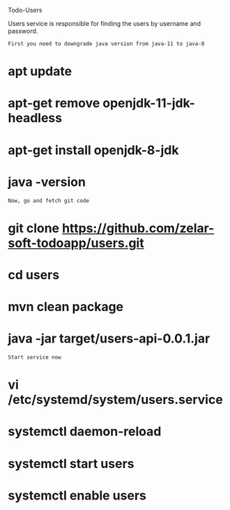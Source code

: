 Todo-Users

Users service is responsible for finding the users by username and password.

    First you need to downgrade java version from java-11 to java-8

# apt update
# apt-get remove openjdk-11-jdk-headless
# apt-get install openjdk-8-jdk
# java -version

    Now, go and fetch git code

# git clone https://github.com/zelar-soft-todoapp/users.git
# cd users
# mvn clean package
# java -jar target/users-api-0.0.1.jar

    Start service now

# vi /etc/systemd/system/users.service
# systemctl daemon-reload
# systemctl start users
# systemctl enable users

